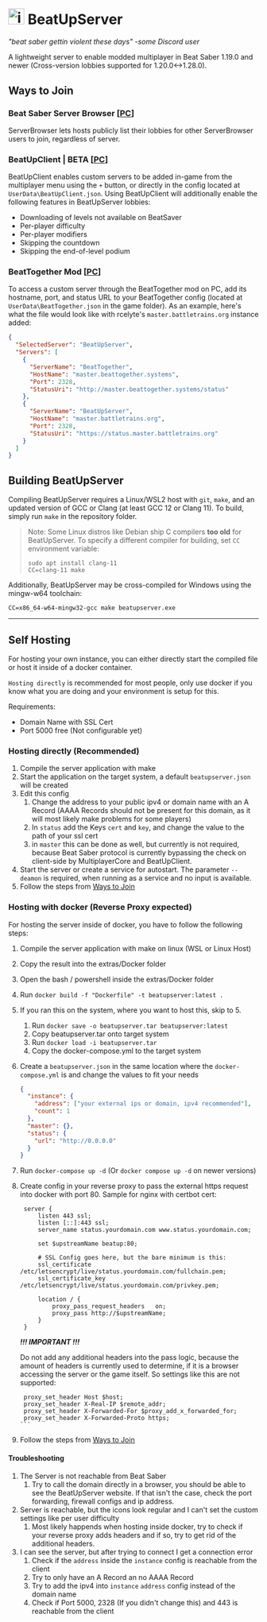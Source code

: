 <img style="height:1.152em" src="https://user-images.githubusercontent.com/25163630/227527749-e3b5934e-b3ed-423f-b88f-4a785699f6af.png" alt="icon"> BeatUpServer
============
*"beat saber gettin violent these days" -some Discord user*

A lightweight server to enable modded multiplayer in Beat Saber 1.19.0 and newer (Cross-version lobbies supported for 1.20.0<->1.28.0).

Ways to Join
------------

### Beat Saber Server Browser \[[PC](https://github.com/roydejong/BeatSaberServerBrowser#installation)\]
ServerBrowser lets hosts publicly list their lobbies for other ServerBrowser users to join, regardless of server.

### BeatUpClient | BETA \[[PC](https://github.com/rcelyte/BeatUpRcelyte/releases/tag/0.3.1)\]
BeatUpClient enables custom servers to be added in-game from the multiplayer menu using the `+` button, or directly in the config located at `UserData\BeatUpClient.json`. Using BeatUpClient will additionally enable the following features in BeatUpServer lobbies:
* Downloading of levels not available on BeatSaver
* Per-player difficulty
* Per-player modifiers
* Skipping the countdown
* Skipping the end-of-level podium


### BeatTogether Mod \[[PC](https://github.com/pythonology/BeatTogether#installation)\]
To access a custom server through the BeatTogether mod on PC, add its hostname, port, and status URL to your BeatTogether config (located at `UserData\BeatTogether.json` in the game folder). As an example, here's what the file would look like with rcelyte's `master.battletrains.org` instance added:
```json
{
  "SelectedServer": "BeatUpServer",
  "Servers": [
    {
      "ServerName": "BeatTogether",
      "HostName": "master.beattogether.systems",
      "Port": 2328,
      "StatusUri": "http://master.beattogether.systems/status"
    },
    {
      "ServerName": "BeatUpServer",
      "HostName": "master.battletrains.org",
      "Port": 2328,
      "StatusUri": "https://status.master.battletrains.org"
    }
  ]
}
```

Building BeatUpServer
---------------------
Compiling BeatUpServer requires a Linux/WSL2 host with `git`, `make`, and an updated version of GCC or Clang (at least GCC 12 or Clang 11).
To build, simply run `make` in the repository folder.
> Note: Some Linux distros like Debian ship C compilers **too old** for BeatUpServer. To specify a different compiler for building, set `CC` environment variable:
> ```
> sudo apt install clang-11
> CC=clang-11 make
> ```

Additionally, BeatUpServer may be cross-compiled for Windows using the mingw-w64 toolchain:
```
CC=x86_64-w64-mingw32-gcc make beatupserver.exe
```

-------------------------------------------
## Self Hosting

For hosting your own instance, you can either directly start the compiled file or host it inside of a docker container.

`Hosting directly` is recommended for most people, only use docker if you know what you are doing and your environment is setup for this.

Requirements:
- Domain Name with SSL Cert
- Port 5000 free (Not configurable yet)

### Hosting directly (Recommended)
1. Compile the server application with make
2. Start the application on the target system, a default `beatupserver.json` will be created
3. Edit this config 
   1. Change the address to your public ipv4 or domain name with an A Record (AAAA Records should not be present for this domain, as it will most likely make problems for some players)
   2. In `status` add the Keys `cert` and `key`, and change the value to the path of your ssl cert
   3. in `master` this can be done as well, but currently is not required, because Beat Saber protocol is currently bypassing the check on client-side by MultiplayerCore and BeatUpClient. 
4. Start the server or create a service for autostart. The parameter `--deamon` is required, when running as a service and no input is available.
5. Follow the steps from [Ways to Join](#ways-to-join)

### Hosting with docker (Reverse Proxy expected)
For hosting the server inside of docker, you have to follow the following steps:

1. Compile the server application with make on linux (WSL or Linux Host)
2. Copy the result into the extras/Docker folder
3. Open the bash / powershell inside the extras/Docker folder
4. Run `docker build -f "Dockerfile" -t beatupserver:latest .`
5. If you ran this on the system, where you want to host this, skip to 5.
   1. Run `docker save -o beatupserver.tar beatupserver:latest`
   2. Copy beatupserver.tar onto target system
   3. Run `docker load -i beatupserver.tar`
   4. Copy the docker-compose.yml to the target system
6. Create a `beatupserver.json` in the same location where the `docker-compose.yml` is and change the values to fit your needs
    ```json
    {
      "instance": {
        "address": ["your external ips or domain, ipv4 recommended"],
        "count": 1
      },
      "master": {},
      "status": {
        "url": "http://0.0.0.0"
      }
    }
    ```
7. Run `docker-compose up -d` (Or `docker compose up -d` on newer versions)
8. Create config in your reverse proxy to pass the external https request into docker with port 80. Sample for nginx with certbot cert:
   ```nginx
    server {
        listen 443 ssl;
        listen [::]:443 ssl;
        server_name status.yourdomain.com www.status.yourdomain.com;

        set $upstreamName beatup:80;

        # SSL Config goes here, but the bare minimum is this:
        ssl_certificate /etc/letsencrypt/live/status.yourdomain.com/fullchain.pem;
        ssl_certificate_key /etc/letsencrypt/live/status.yourdomain.com/privkey.pem;

        location / {
            proxy_pass_request_headers   on;
            proxy_pass http://$upstreamName;
        }
    }
   ```
   ***!!! IMPORTANT !!!***

   Do not add any additional headers into the pass logic, because the amount of headers is currently used to determine, if it is a browser accessing the server or the game itself. So settings like this are not supported:
   ````nginx
    proxy_set_header Host $host;
    proxy_set_header X-Real-IP $remote_addr;
    proxy_set_header X-Forwarded-For $proxy_add_x_forwarded_for;
    proxy_set_header X-Forwarded-Proto https;
   ```
9. Follow the steps from [Ways to Join](#ways-to-join)

#### Troubleshooting
1. The Server is not reachable from Beat Saber
   1. Try to call the domain directly in a browser, you should be able to see the BeatUpServer website. If that isn't the case, check the port forwarding, firewall configs and ip address.
2. Server is reachable, but the icons look regular and I can't set the custom settings like per user difficulty
   1. Most likely happends when hosting inside docker, try to check if your reverse proxy adds headers and if so, try to get rid of the additional headers.
3. I can see the server, but after trying to connect I get a connection error
   1. Check if the `address` inside the `instance` config is reachable from the client
   2. Try to only have an A Record an no AAAA Record
   3. Try to add the ipv4 into `instance` `address` config instead of the domain name
   4. Check if Port 5000, 2328 (If you didn't change this) and 443 is reachable from the client